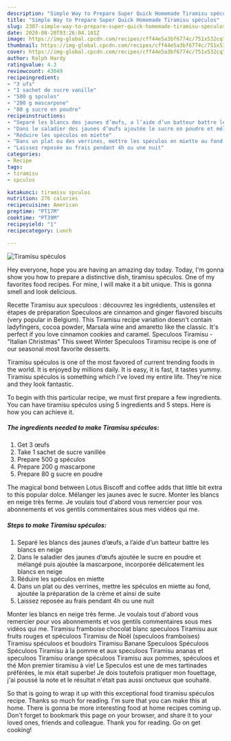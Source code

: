 ```yaml
---
description: "Simple Way to Prepare Super Quick Homemade Tiramisu spéculos"
title: "Simple Way to Prepare Super Quick Homemade Tiramisu spéculos"
slug: 2307-simple-way-to-prepare-super-quick-homemade-tiramisu-speculos
date: 2020-08-20T03:26:04.101Z
image: https://img-global.cpcdn.com/recipes/cff44e5a3bf6774c/751x532cq70/tiramisu-speculos-photo-principale-de-la-recette.jpg
thumbnail: https://img-global.cpcdn.com/recipes/cff44e5a3bf6774c/751x532cq70/tiramisu-speculos-photo-principale-de-la-recette.jpg
cover: https://img-global.cpcdn.com/recipes/cff44e5a3bf6774c/751x532cq70/tiramisu-speculos-photo-principale-de-la-recette.jpg
author: Ralph Hardy
ratingvalue: 4.3
reviewcount: 43049
recipeingredient:
- "3 ufs"
- "1 sachet de sucre vanille"
- "500 g spculos"
- "200 g mascarpone"
- "80 g sucre en poudre"
recipeinstructions:
- "Separé les blancs des jaunes d’œufs, a l’aide d’un batteur battre les blancs en neige"
- "Dans le saladier des jaunes d’œufs ajoutée le sucre en poudre et mélangé puis ajoutée la mascarpone, incorporée délicatement les blancs en neige"
- "Réduire les spéculos en miette"
- "Dans un plat ou des verrines, mettre les spéculos en miette au fond, ajoutée la préparation de la crème et ainsi de suite"
- "Laissez reposée au frais pendant 4h ou une nuit"
categories:
- Recipe
tags:
- tiramisu
- spculos

katakunci: tiramisu spculos 
nutrition: 276 calories
recipecuisine: American
preptime: "PT17M"
cooktime: "PT39M"
recipeyield: "1"
recipecategory: Lunch

---
```



![Tiramisu spéculos](https://img-global.cpcdn.com/recipes/cff44e5a3bf6774c/751x532cq70/tiramisu-speculos-photo-principale-de-la-recette.jpg)

Hey everyone, hope you are having an amazing day today. Today, I'm gonna show you how to prepare a distinctive dish, tiramisu spéculos. One of my favorites food recipes. For mine, I will make it a bit unique. This is gonna smell and look delicious.

Recette Tiramisu aux speculoos : découvrez les ingrédients, ustensiles et étapes de préparation Speculoos are cinnamon and ginger flavored biscuits (very popular in Belgium). This Tiramisu recipe variation doesn&#39;t contain ladyfingers, cocoa powder, Marsala wine and amaretto like the classic. It&#39;s perfect if you love cinnamon cookies and caramel. Speculoos Tiramisu - &#34;Italian Christmas&#34; This sweet Winter Speculoos Tiramisu recipe is one of our seasonal most favorite desserts.

Tiramisu spéculos is one of the most favored of current trending foods in the world. It is enjoyed by millions daily. It is easy, it is fast, it tastes yummy. Tiramisu spéculos is something which I've loved my entire life. They're nice and they look fantastic.


To begin with this particular recipe, we must first prepare a few ingredients. You can have tiramisu spéculos using 5 ingredients and 5 steps. Here is how you can achieve it.

<!--inarticleads1-->

##### The ingredients needed to make Tiramisu spéculos:

1. Get 3 œufs
1. Take 1 sachet de sucre vanillée
1. Prepare 500 g spéculos
1. Prepare 200 g mascarpone
1. Prepare 80 g sucre en poudre


The magical bond between Lotus Biscoff and coffee adds that little bit extra to this popular dolce. Mélanger les jaunes avec le sucre. Monter les blancs en neige très ferme. Je voulais tout d&#39;abord vous remercier pour vos abonnements et vos gentils commentaires sous mes vidéos qui me. 

<!--inarticleads2-->

##### Steps to make Tiramisu spéculos:

1. Separé les blancs des jaunes d’œufs, a l’aide d’un batteur battre les blancs en neige
1. Dans le saladier des jaunes d’œufs ajoutée le sucre en poudre et mélangé puis ajoutée la mascarpone, incorporée délicatement les blancs en neige
1. Réduire les spéculos en miette
1. Dans un plat ou des verrines, mettre les spéculos en miette au fond, ajoutée la préparation de la crème et ainsi de suite
1. Laissez reposée au frais pendant 4h ou une nuit


Monter les blancs en neige très ferme. Je voulais tout d&#39;abord vous remercier pour vos abonnements et vos gentils commentaires sous mes vidéos qui me. Tiramisu framboise chocolat blanc speculoos Tiramisu aux fruits rouges et spéculoos Tiramisu de Noël (speculoos framboises) Tiramisu spéculoos et boudoirs Tiramisu Banane Speculoos Spéculoos Spéculoos Tiramisu à la pomme et aux speculoos Tiramisu ananas et speculoos Tiramisu orange spéculoos Tiramisu aux pommes, spéculoos et thé Mon premier tiramisu à vie! Le Speculos est une de mes tartinades préférées, le mix était superbe! Je dois toutefois pratiquer mon fouettage, j&#39;ai poussé la note et le résultat n&#39;était pas aussi onctueux que souhaité. 

So that is going to wrap it up with this exceptional food tiramisu spéculos recipe. Thanks so much for reading. I'm sure that you can make this at home. There is gonna be more interesting food at home recipes coming up. Don't forget to bookmark this page on your browser, and share it to your loved ones, friends and colleague. Thank you for reading. Go on get cooking!
